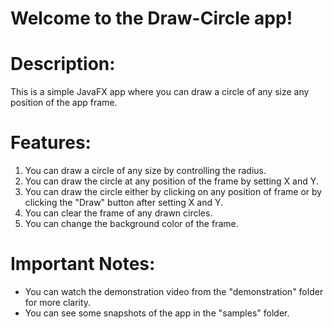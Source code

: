 # Welcome to the Draw-Circle app!

# Description:
This is a simple JavaFX app where you can draw a circle of any size any position of the app frame.

# Features:
1. You can draw a circle of any size by controlling the radius.
2. You can draw the circle at any position of the frame by setting X and Y.
3. You can draw the circle either by clicking on any position of frame or by clicking the "Draw" button after setting X and Y.
4. You can clear the frame of any drawn circles.
5. You can change the background color of the frame.

# Important Notes:
* You can watch the demonstration video from the "demonstration" folder for more clarity.
* You can see some snapshots of the app in the "samples" folder.
